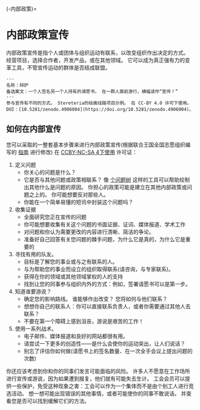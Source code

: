 (-内部政策)=
# 内部政策宣传

内部政策宣传是指个人或团体与组织运动有联系，以改变组织作出决定的方式。 经营项目，选择合作者，开发产品，或在其他领域。 它可以成为真正强有力的变革工具，不管宣传运动的群体是否结成联盟。

```{figure} ../figures/advocacy.jpg
---
名称：辩护
备选案文：一个人签名另一个人持有的请愿书， 在一群人面前游行，横幅读作“宣传！”
---
参与宣传有不同的方式。 Stereteria的绘画线路项目示例。 在 CC-BY 4.0 许可下使用。 DOI：[10.5281/zenodo.4906004](https://doi.org/10.5281/zenodo.4906004)。
```

## 如何在内部宣传
您可以采取的一整套基本步骤来进行内部政策宣传(根据联合王国全国志愿组织编写的 [指南](https://knowhow.ncvo.org.uk/how-to/how-to-run-effective-campaigns) 进行修改) 在 [CCBY-NC-SA 4下使用](https://creativecommons.org/licenses/by-nc-sa/4.0/) 许可证：
1. 定义问题
    - 你关心的问题是什么？
    - 它是否与其他问题或政策相联系？ 像 [个问题树](https://www.odi.org/publications/5258-planning-tools-problem-tree-analysis) 这样的工具可以帮助绘制出其他什么是问题的原因。 你担心的政策可能是建立在其他内部政策或问题之上的。 你可能想要反对那些人。
    - 你能在一个简单易懂的短讯中封装这个问题吗？
2. 收集证据
    - 全面研究您正在宣传的问题
    - 你可能想要收集有关这个问题的书面证据、证词、媒体报道、学术工作
    - 对问题和你认为需要更改的内容进行清晰、简洁的争论。
    - 准备好自己回答有关您问题的棘手问题，为什么它是真的，为什么它是重要的
3. 寻找有用的队友。
    - 目标是了解您的事业或与之有联系的人。
    - 与为帮助您的事业而设立的组织取得联系(请咨询，与专家联系)。
    - 获得在你的领域或其他领域掌权的人的支持
    - 找到让您的同事参与组织内外的方式：例如，签署请愿书可以是第一步。
4. 知道谁要游说？
    - 确定您的影响路线。 谁能够作出改变？ 您将如何与他们联系？
    - 想想你自己的联系人：你可以直接联系负责人，或者你需要通过其他人去联系？
    - 不要在第一个障碍上感到沮丧，游说是艰苦的工作！
5. 使用一系列战术。
    - 电子邮件、媒体报道和良好的网站都很有用。
    - 请尝试一下更多的创造性——是什么会使你的运动突出，让人们说话？
    - 别忘了评估你如何做(请愿书上的签名数量、在一次全手会议上提出问题的次数)

你还应该考虑到你和你的同事们发言可能面临的风险。 许多人不愿意在工作场所进行宣传或游说，因为如果遭到报复，他们就有可能失去生计。 工会会员可以提供一些保护，免受这种现象之害：工会可以作为一个集体而不是由个别工人进行竞选活动。 想一想可能出现错误的其他事情，或者可能使你的同事不敢说话。 并查看您是否可以找到缓解它们的方法。 







